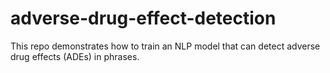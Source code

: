 # adverse-drug-effect-detection
This repo demonstrates how to train an NLP model that can detect adverse drug effects (ADEs) in phrases.
